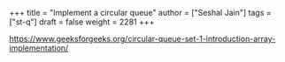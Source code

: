 +++
title = "Implement a circular queue"
author = ["Seshal Jain"]
tags = ["st-q"]
draft = false
weight = 2281
+++

<https://www.geeksforgeeks.org/circular-queue-set-1-introduction-array-implementation/>
